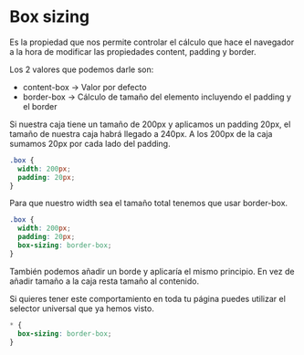 # Box sizing

Es la propiedad que nos permite controlar el cálculo que hace el navegador a la hora de modificar las propiedades content, padding y border.

Los 2 valores que podemos darle son:

- content-box -> Valor por defecto
- border-box -> Cálculo de tamaño del elemento incluyendo el padding y el border

Si nuestra caja tiene un tamaño de 200px y aplicamos un padding 20px, el tamaño de nuestra caja habrá llegado a 240px. A los 200px de la caja sumamos 20px por cada lado del padding.

```css
.box {
  width: 200px;
  padding: 20px;
}
```

Para que nuestro width sea el tamaño total tenemos que usar border-box.

```css
.box {
  width: 200px;
  padding: 20px;
  box-sizing: border-box;
}
```

También podemos añadir un borde y aplicaría el mismo principio. En vez de añadir tamaño a la caja resta tamaño al contenido.

Si quieres tener este comportamiento en toda tu página puedes utilizar el selector universal que ya hemos visto.

```css
* {
  box-sizing: border-box;
}
```
